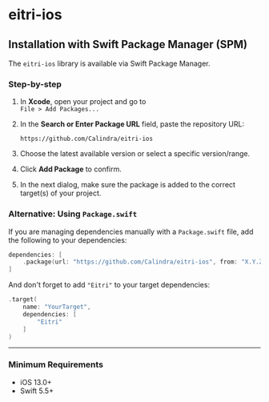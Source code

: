 # eitri-ios

## Installation with Swift Package Manager (SPM)

The `eitri-ios` library is available via Swift Package Manager.

### Step-by-step

1. In **Xcode**, open your project and go to  
   `File > Add Packages...`

2. In the **Search or Enter Package URL** field, paste the repository URL:

   ```
   https://github.com/Calindra/eitri-ios
   ```

3. Choose the latest available version or select a specific version/range.

4. Click **Add Package** to confirm.

5. In the next dialog, make sure the package is added to the correct target(s) of your project.

### Alternative: Using `Package.swift`

If you are managing dependencies manually with a `Package.swift` file, add the following to your dependencies:

```swift
dependencies: [
    .package(url: "https://github.com/Calindra/eitri-ios", from: "X.Y.Z") // Replace X.Y.Z with the desired version
]
```

And don't forget to add `"Eitri"` to your target dependencies:

```swift
.target(
    name: "YourTarget",
    dependencies: [
        "Eitri"
    ]
)
```

---

### Minimum Requirements

- iOS 13.0+
- Swift 5.5+





